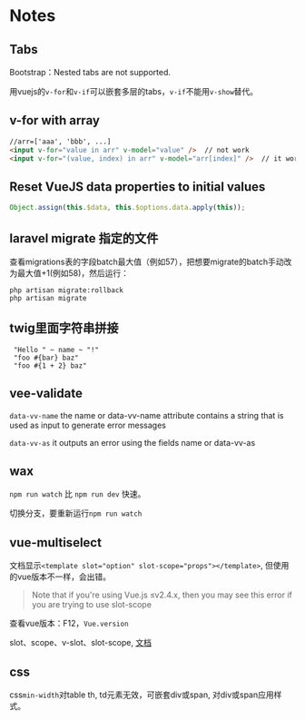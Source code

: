 # Notes

## Tabs
Bootstrap：Nested tabs are not supported.

用vuejs的`v-for`和`v-if`可以嵌套多层的tabs，`v-if`不能用`v-show`替代。

## v-for with array
```html
//arr=['aaa', 'bbb', ...]
<input v-for="value in arr" v-model="value" />  // not work
<input v-for="(value, index) in arr" v-model="arr[index]" />  // it works
```
## Reset VueJS data properties to initial values
```js
Object.assign(this.$data, this.$options.data.apply(this));
```

## laravel migrate 指定的文件
查看migrations表的字段batch最大值（例如57），把想要migrate的batch手动改为最大值+1(例如58)，然后运行：
```shell
php artisan migrate:rollback
php artisan migrate
```

## twig里面字符串拼接
```twig
 "Hello " ~ name ~ "!"
 "foo #{bar} baz"
 "foo #{1 + 2} baz"
```
## vee-validate

`data-vv-name` the name or data-vv-name attribute contains a string that is used as input to generate error messages

`data-vv-as`  it outputs an error using the fields name or data-vv-as


## wax
`npm run watch` 比 `npm run dev` 快速。

切换分支，要重新运行`npm run watch`

## vue-multiselect
文档显示`<template slot="option" slot-scope="props"></template>`, 但使用的vue版本不一样，会出错。

> Note that if you're using Vue.js ≤v2.4.x, then you may see this error if you are trying to use slot-scope

查看vue版本：F12，`Vue.version`

slot、scope、v-slot、slot-scope, [文档](https://vuejs.org/v2/api/#slot-deprecated)

## css
css`min-width`对table th, td元素无效，可嵌套div或span, 对div或span应用样式。